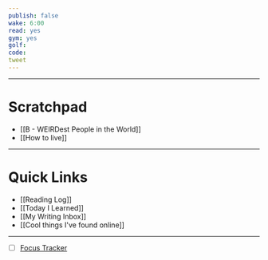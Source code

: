 ```yaml
---
publish: false
wake: 6:00
read: yes
gym: yes
golf:
code:
tweet
---
```

***
# Scratchpad
- [[B - WEIRDest People in the World]]
- [[How to live]]



---
# Quick Links
- [[Reading Log]]
- [[Today I Learned]]
- [[My Writing Inbox]]
- [[Cool things I've found online]]

***
- [ ] [Focus Tracker](https://docs.google.com/spreadsheets/d/18ZL9CSRxE2z7pTKcaPGe3749GMO9Ov2UjVsRMQqShBk/edit#gid=696776801)